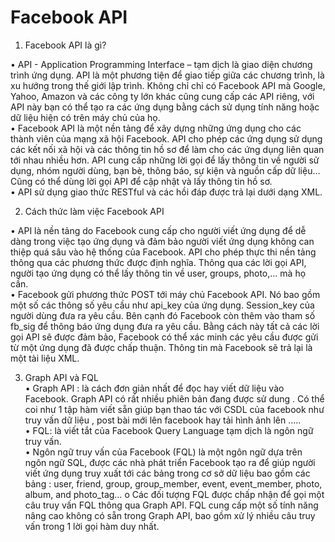 Facebook API
================

1. Facebook API là gì?

• API - Application Programming Interface – tạm dịch là giao diện 
chương trình ứng dụng. API là một phương tiện để giao tiếp giữa các 
chương trình, là xu hướng trong thế giới lập trình. Không chỉ chỉ có 
Facebook API mà Google, Yahoo, Amazon và các công ty lớn khác 
cũng cung cấp các API riêng, với API này bạn có thể tạo ra các ứng 
dụng bằng cách sử dụng tính năng hoặc dữ liệu hiện có trên máy chủ 
của họ.  
• Facebook API là một nền tảng để xây dựng những ứng dụng cho các 
thành viên của mạng xã hội Facebook. API cho phép các ứng dụng sử 
dụng các kết nối xã hội và các thông tin hồ sơ để làm cho các ứng 
dụng liên quan tới nhau nhiều hơn. API cung cấp những lời gọi để lấy 
thông tin về người sử dụng, nhóm người dùng, bạn bè, thông báo, sự 
kiện và nguồn cấp dữ liệu…Cũng có thể dùng lời gọi API để cập nhật 
và lấy thông tin hồ sơ.  
• API sử dụng giao thức RESTful và các hồi đáp được trả lại dưới dạng 
XML.

2. Cách thức làm việc Facebook API

• API là nền tảng do Facebook cung cấp cho người viết ứng dụng để dễ 
dàng trong việc tạo ứng dụng và đảm bảo người viết ứng dụng không 
can thiệp quá sâu vào hệ thống của Facebook. API cho phép thực thi 
nền tảng thông qua các phương thức được định nghĩa. Thông qua các 
lời gọi API, người tạo ứng dụng có thể lấy thông tin về user, groups, 
photo,… mà họ cần.  
• Facebook gửi phương thức POST tới máy chủ Facebook API. Nó bao 
gồm một số các thông số yêu cầu như api_key của ứng dụng. 
Session_key của người dùng đưa ra yêu cầu. Bên cạnh đó Facebook 
còn thêm vào tham số fb_sig để thông báo ứng dụng đưa ra yêu cầu. 
Bằng cách này tất cả các lời gọi API sẽ được đảm bảo, Facebook có 
thể xác minh các yêu cầu được gửi từ một ứng dụng đã được chấp 
thuận. Thông tin mà Facebook sẽ trả lại là một tài liệu XML.  

3. Graph API và FQL  
• Graph API : là cách đơn giản nhất để đọc hay viết dữ liệu vào Facebook. Graph API có rất nhiều phiên bản đang được sử dung . Có thể coi như 1 tập hàm viết sẵn giúp bạn thao tác với CSDL của facebook như truy vấn dữ liệu , post bài mới lên facebook hay tải hình ảnh lên …..  
• FQL: là viết tắt của Facebook Query Language tạm dịch là ngôn ngữ truy vấn.  
• Ngôn ngữ truy vấn của Facebook (FQL) là một ngôn ngữ dựa trên ngôn ngữ SQL, được các nhà phát triển Facebook tạo ra để 
giúp người viết ứng dụng truy xuất tới các bảng trong cơ sở dữ liệu bao gồm các bảng : user, friend, group, group_member, 
event, event_member, photo, album, and photo_tag… o Các đối tượng FQL được chấp nhận để gọi một câu truy vấn 
FQL thông qua Graph API. FQL cung cấp một số tính năng nâng cao không có sẵn trong Graph API, bao gồm xử lý nhiều 
câu truy vấn trong 1 lời gọi hàm duy nhất.